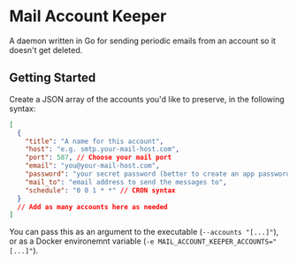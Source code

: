 # Mail Account Keeper

A daemon written in Go for sending periodic emails from an account so it doesn't get deleted.

## Getting Started

Create a JSON array of the accounts you'd like to preserve, in the following syntax:

```json
[
  {
    "title": "A name for this account",
    "host": "e.g. smtp.your-mail-host.com",
    "port": 587, // Choose your mail port
    "email": "you@your-mail-host.com",
    "password": "your secret password (better to create an app password where possible)",
    "mail_to": "email address to send the messages to",
    "schedule": "0 0 1 * *" // CRON syntax
  }
  // Add as many accounts here as needed
]
```

You can pass this as an argument to the executable (`--accounts "[...]"`), or as a Docker environemnt variable (`-e MAIL_ACCOUNT_KEEPER_ACCOUNTS="[...]"`).
